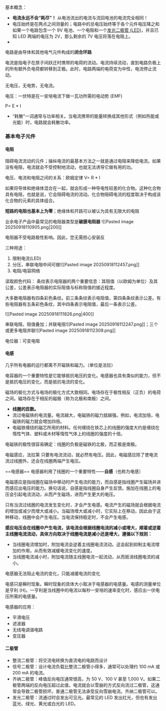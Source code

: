 
基本概念：
- **电流永远不会“耗尽”！** 从电池流出的电流与流回电池的电流完全相同！
- 电压始终是在两点之间测量的；电路中的总电压始终等于各个元件电压降之和
  如果一个电路包含一个 9V 电池、一个电阻和一个[发光二极管 (LED)](https://www.build-electronic-circuits.com/what-is-an-led/)，并且已知 LED 两端的电压为 2V，那么剩余的 7V 电压将落在电阻上。
- 


电路是由导体和其他电气元件构成的**闭合环路**

电流是指电子在原子间跃迁时携带的电荷的流动。电流持续流动，直到电路负极上的所有额外负电荷都转移到正极。此时，电路两端的电荷变为中性，电流停止流动。

无电压，无电势，无电流。

电压：一伏特是在一安培电流下做一瓦功所需的电动势 (EMF)

P= E * I


- “耗散”一词通常与功率相关。当电流携带的能量转换成其他形式（例如热能或光能）时，电路就会耗散功率。



### 基本电子元件

#### 电阻
阻碍电流流动的元件；操纵电流的最基本方法之一就是通过电阻来降低电流。如果没有电阻，电流就会不受控制地流动，也就无法诱导它做有用的功。

电压、电流和电阻之间的关系：欧姆定律 V= R * I

如果将导体和绝缘体混合在一起，就会形成一种导电性较差的化合物。这种化合物具有电阻，也就是说，它会阻碍电流的流动。化合物阻碍电流的程度取决于构成该化合物的元素的具体组合。

**短路的电阻也基本上为零**；绝缘体和开路可以被认为具有无限大的电阻

业余电子产品中最常见的电阻器类型是**碳膜电阻器**
![[Pasted image 20250918110905.png|200]]

电阻器不受电路极性影响。因此，您无需担心安装反


三种用途：
1. 限制电流(LED)
2. 分压，串联电阻中间可做![[Pasted image 20250918112457.png]]
3. 电阻/电容网络

读取颜色代码：
条纹表示电阻器的两个重要信息：其阻值（以欧姆为单位）及其公差，公差表示电阻器的实际阻值与标称阻值的接近程度。

大多数电阻器有四条彩色条纹。前三条条纹表示电阻值，第四条条纹表示公差。有些电阻器有五条彩色条纹，其中四条表示电阻值，最后一条表示公差。

![[Pasted image 20250918111826.png|400]]


串联电阻，阻值叠加；并联电阻![[Pasted image 20250918112247.png]]；三个或更多电阻并联![[Pasted image 20250918112309.png]]


电位器：可变电阻



#### 电感
几乎所有电器的运行都离不开磁铁和磁力。（单位是法拉）

电容器的一个重要特性是它能够抵抗电压的变化。电感器也具有类似的能力，但不是抵抗电压的变化，而是抵抗电流的变化。

磁场的极化方式与电场的极化方式大致相同。电场存在于极性相反（正负）的电荷之间。磁场存在于相反的磁极（称为北极和南极）之间。


- **线圈的匝数。**
- 流过电磁铁的电流量。电流越大，电磁铁的磁力就越强。例如，电流加倍，电磁铁的磁力就会增加四倍。
- 电磁铁缠绕的磁芯所用的材料。任何缠绕在铁芯上的线圈的强度大约是缠绕在惰性气体、塑料或木材等惰性气体上的线圈的强度的十倍。

电磁铁的极性很容易确定：线圈的负极是磁铁的北极，而正极是南极。

电磁感应，法拉第
只要有电流流动，就必然有电压。因此，电磁感应除了使电流流过线圈外，还会在线圈两端产生电压。


==电感器==
电感器利用了线圈的一个重要特性——**自感**（也称为电感）

电磁感应是指线圈在磁场中移动时产生电流的能力，而自感是指线圈产生磁场并进而感应出电压的能力。换句话说，自感是指线圈自身产生反馈。施加在线圈上的电压会引起电流流动，从而产生磁场，进而产生更大的电压。


只有当流过线圈的电流发生变化时，才会产生电感。电流产生的磁场就会根据电流的增加或减少而增大或减小。当磁场增大或减小时，它实际上在移动，因此由于这种移动，线圈中会产生电压。当电流保持稳定时，不会产生电感。


**感应电压会在线圈中产生电流，该电流会根据线圈电流的减小或增大，顺着或逆着主线圈电流流动，具体方向取决于线圈电流是减小还是增大，遵循以下规则：**

- 当线圈电流增加时，附加电流会逆着主线圈电流流动。这会起到抑制主电流增加的作用，从而有效减缓电流变化的速度。
- 当线圈电流减小时，附加电流随主线圈电流一起流动，从而抵消线圈电流的减小。

电感器无法阻止电流的变化，只能减缓电流的变化

电感只是瞬时现象。瞬时现象的具体大小取决于电感器的电感量。电感的测量单位是亨利 (H)。一亨利是当线圈中的电流以每秒一安培的速率变化时，感应出一伏电压所需的电感量。



电感器的应用：
- 平滑电压
- 滤波器
- 无线电调谐电路
- 变压器



#### 二极管
- 整流二极管：将交流电转换为直流电的电路而设计
- 信号二极管：设计电流负载比整流二极管小得多，通常可以处理约 100 mA 或 200 mA 的电流。
- 齐纳二极管：峰值反向电压通常很高，为 50 V、100 V 甚至 1,000 V。如果二极管两端的反向电压超过此值，电流就会以雪崩的方式反向流过二极管，这通常会导致二极管损坏。普通二极管无法承受反向雪崩电流。齐纳二极管可以。
- 发光二极管：流通过时会发出可见光。最常见的 LED 发出红光，但也有发出蓝光、绿光、黄光或白光的 LED。






















